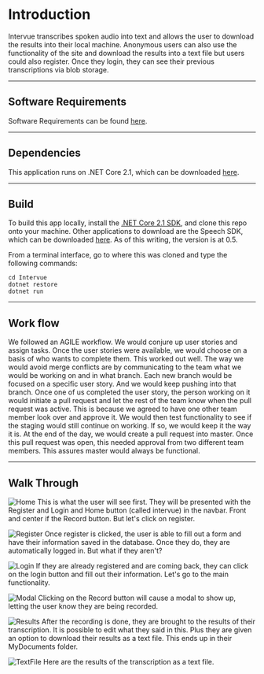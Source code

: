 # Introduction
Intervue transcribes spoken audio into text and allows the user to download the results into their local machine. 
Anonymous users can also use the functionality of the site and download the results into a text file but users could also register. Once they login, they can see their previous transcriptions via blob storage.

---
## Software Requirements
Software Requirements can be found [here](/SoftwareRequirements.md).

---
## Dependencies
This application runs on .NET Core 2.1, which can be downloaded [here](https://www.microsoft.com/net/download/macos).

---
## Build
To build this app locally, install the [.NET Core 2.1 SDK](https://www.microsoft.com/net/download/macos), and clone this repo onto your machine. 
Other applications to download are the Speech SDK, which can be downloaded [here](https://docs.microsoft.com/en-us/azure/cognitive-services/speech-service/). As of this writing, the version is at 0.5.

From a terminal interface, go to where this was cloned and type the following commands:

```
cd Intervue
dotnet restore
dotnet run
```
---

## Work flow 
We followed an AGILE workflow. We would conjure up user stories and assign tasks. Once the user stories were available, we would choose on a basis of who wants to complete them. This worked out well. The way we would avoid merge conflicts are by communicating to the team what we would be working on and in what branch. Each new branch would be focused on a specific user story. And we would keep pushing into that branch. 
Once one of us completed the user story, the person working on it would initiate a pull request and let the rest of the team know when the pull request was active. This is because we agreed to have one other team member look over and approve it. 
We would then test functionality to see if the staging would still continue on working. If so, we would keep it the way it is. At the end of the day, we would create a pull request into master. Once this pull request was open, this needed approval from two different team members. This assures master would always be functional.

---
## Walk Through
![Home](Resources/HomePage.JPG)
This is what the user will see first. They will be presented with the Register and Login and Home button (called intervue) in the navbar. Front and center if the Record button. But let's click on register.

![Register](Resources/Register.JPG)
Once register is clicked, the user is able to fill out a form and have their information saved in the database. Once they do, they are automatically logged in. But what if they aren't?

![Login](Resources/Login.JPG)
If they are already registered and are coming back, they can click on the login button and fill out their information. Let's go to the main functionality.

![Modal](Resources/RecordingModal.JPG)
Clicking on the Record button will cause a modal to show up, letting the user know they are being recorded.

![Results](Resources/RecordingResults.JPG)
After the recording is done, they are brought to the results of their transcription. It is possible to edit what they said in this. Plus they are given an option to download their results as a text file. This ends up in their MyDocuments folder.

![TextFile](Resources/ResultsAsTextFile.JPG)
Here are the results of the transcription as a text file.